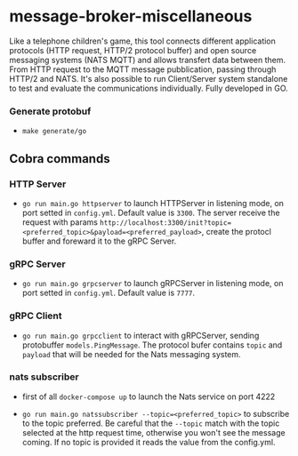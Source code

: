 # message-broker-miscellaneous

Like a telephone children's game, this tool connects different application protocols (HTTP request, HTTP/2 protocol buffer) and open source messaging systems (NATS MQTT) and allows transfert data between them. From HTTP request to the MQTT message pubblication, passing through HTTP/2 and NATS. It's also possible to run Client/Server system standalone to test and evaluate the communications individually. Fully developed in GO.   

### Generate protobuf

- `make generate/go` 

## Cobra commands

### HTTP Server

- `go run main.go httpserver` to launch HTTPServer in listening mode, on port setted in `config.yml`. Default value is `3300`. The server receive the request with params `http://localhost:3300/init?topic=<preferred_topic>&payload=<preferred_payload>`, create the protocl buffer and foreward it to the gRPC Server.

### gRPC Server

- `go run main.go grpcserver` to launch gRPCServer in listening mode, on port setted in `config.yml`. Default value is `7777`.

### gRPC Client

- `go run main.go grpcclient` to interact with gRPCServer, sending protobuffer `models.PingMessage`. The protocol bufer contains `topic` and `payload` that will be needed for the Nats messaging system.

### nats subscriber

- first of all `docker-compose up` to launch the Nats service on port 4222

- `go run main.go natssubscriber --topic=<preferred_topic>` to subscribe to the topic preferred. Be careful that the `--topic` match with the topic selected at the http request time, otherwise you won't see the message coming. If no topic is provided it reads the value from the config.yml. 
